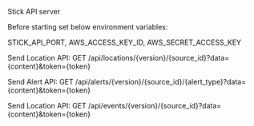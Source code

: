 Stick API server

Before starting set below environment variables:

STICK_API_PORT, AWS_ACCESS_KEY_ID, AWS_SECRET_ACCESS_KEY


Send Location API:
GET /api/locations/{version}/{source_id}?data={content}&token={token}

Send Alert API:
GET /api/alerts/{version}/{source_id}/{alert_type}?data={content}&token={token}

Send Location API:
GET /api/events/{version}/{source_id}?data={content}&token={token}